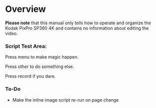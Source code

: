 # Overview

**Please note** that this manual only tells how to operate and organize the Kodak PixPro SP360 4K and contains no information about editing the video.

### Script Test Area: 

Press <span>menu</span> to make magic happen. 

Press <span>other</span> to do something else. 

Press <span>record</span> if you dare. 


### To-Do

* Make the inline image script re-run on page change
